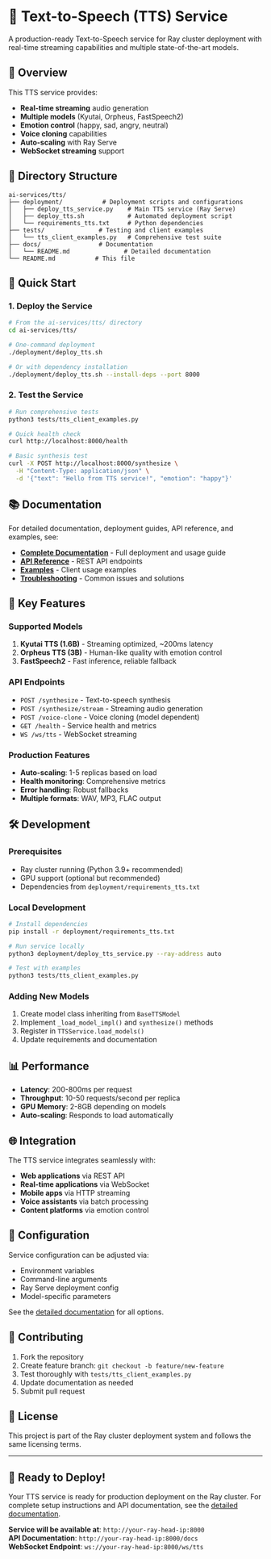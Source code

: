 # 🎵 Text-to-Speech (TTS) Service

A production-ready Text-to-Speech service for Ray cluster deployment with real-time streaming capabilities and multiple state-of-the-art models.

## 🌟 Overview

This TTS service provides:
- **Real-time streaming** audio generation
- **Multiple models** (Kyutai, Orpheus, FastSpeech2)
- **Emotion control** (happy, sad, angry, neutral)
- **Voice cloning** capabilities
- **Auto-scaling** with Ray Serve
- **WebSocket streaming** support

## 📁 Directory Structure

```
ai-services/tts/
├── deployment/           # Deployment scripts and configurations
│   ├── deploy_tts_service.py    # Main TTS service (Ray Serve)
│   ├── deploy_tts.sh            # Automated deployment script
│   └── requirements_tts.txt     # Python dependencies
├── tests/               # Testing and client examples
│   └── tts_client_examples.py   # Comprehensive test suite
├── docs/                # Documentation
│   └── README.md               # Detailed documentation
└── README.md           # This file
```

## 🚀 Quick Start

### 1. Deploy the Service
```bash
# From the ai-services/tts/ directory
cd ai-services/tts/

# One-command deployment
./deployment/deploy_tts.sh

# Or with dependency installation
./deployment/deploy_tts.sh --install-deps --port 8000
```

### 2. Test the Service
```bash
# Run comprehensive tests
python3 tests/tts_client_examples.py

# Quick health check
curl http://localhost:8000/health

# Basic synthesis test
curl -X POST http://localhost:8000/synthesize \
  -H "Content-Type: application/json" \
  -d '{"text": "Hello from TTS service!", "emotion": "happy"}'
```

## 📚 Documentation

For detailed documentation, deployment guides, API reference, and examples, see:
- **[Complete Documentation](docs/README.md)** - Full deployment and usage guide
- **[API Reference](docs/README.md#-api-reference)** - REST API endpoints
- **[Examples](docs/README.md#-client-examples)** - Client usage examples
- **[Troubleshooting](docs/README.md#-troubleshooting)** - Common issues and solutions

## 🎯 Key Features

### Supported Models
1. **Kyutai TTS (1.6B)** - Streaming optimized, ~200ms latency
2. **Orpheus TTS (3B)** - Human-like quality with emotion control
3. **FastSpeech2** - Fast inference, reliable fallback

### API Endpoints
- `POST /synthesize` - Text-to-speech synthesis
- `POST /synthesize/stream` - Streaming audio generation
- `POST /voice-clone` - Voice cloning (model dependent)
- `GET /health` - Service health and metrics
- `WS /ws/tts` - WebSocket streaming

### Production Features
- **Auto-scaling**: 1-5 replicas based on load
- **Health monitoring**: Comprehensive metrics
- **Error handling**: Robust fallbacks
- **Multiple formats**: WAV, MP3, FLAC output

## 🛠️ Development

### Prerequisites
- Ray cluster running (Python 3.9+ recommended)
- GPU support (optional but recommended)
- Dependencies from `deployment/requirements_tts.txt`

### Local Development
```bash
# Install dependencies
pip install -r deployment/requirements_tts.txt

# Run service locally
python3 deployment/deploy_tts_service.py --ray-address auto

# Test with examples
python3 tests/tts_client_examples.py
```

### Adding New Models
1. Create model class inheriting from `BaseTTSModel`
2. Implement `_load_model_impl()` and `synthesize()` methods
3. Register in `TTSService.load_models()`
4. Update requirements and documentation

## 📊 Performance

- **Latency**: 200-800ms per request
- **Throughput**: 10-50 requests/second per replica
- **GPU Memory**: 2-8GB depending on models
- **Auto-scaling**: Responds to load automatically

## 🌐 Integration

The TTS service integrates seamlessly with:
- **Web applications** via REST API
- **Real-time applications** via WebSocket
- **Mobile apps** via HTTP streaming
- **Voice assistants** via batch processing
- **Content platforms** via emotion control

## 🔧 Configuration

Service configuration can be adjusted via:
- Environment variables
- Command-line arguments
- Ray Serve deployment config
- Model-specific parameters

See the [detailed documentation](docs/README.md#-configuration) for all options.

## 🤝 Contributing

1. Fork the repository
2. Create feature branch: `git checkout -b feature/new-feature`
3. Test thoroughly with `tests/tts_client_examples.py`
4. Update documentation as needed
5. Submit pull request

## 📄 License

This project is part of the Ray cluster deployment system and follows the same licensing terms.

---

## 🎉 Ready to Deploy!

Your TTS service is ready for production deployment on the Ray cluster. For complete setup instructions and API documentation, see the [detailed documentation](docs/README.md).

**Service will be available at**: `http://your-ray-head-ip:8000`  
**API Documentation**: `http://your-ray-head-ip:8000/docs`  
**WebSocket Endpoint**: `ws://your-ray-head-ip:8000/ws/tts` 